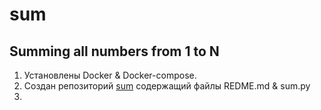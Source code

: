 # sum
## Summing all numbers from 1 to N

1. Установлены Docker & Docker-compose.
2. Создан репозиторий [sum](https://github.com/Paul-1974/sum) содержащий файлы REDME.md & sum.py
3. 
